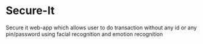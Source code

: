 # Secure-It
Secure it web-app which allows user to do transaction without any id or any pin/password using facial recognition and emotion recognition
